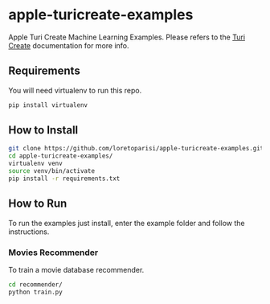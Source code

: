 # apple-turicreate-examples
Apple Turi Create Machine Learning Examples. Please refers to the [Turi Create](https://github.com/apple/turicreate) documentation for more info.

## Requirements
You will need virtualenv to run this repo.
```bash
pip install virtualenv
```

## How to Install
```bash
git clone https://github.com/loretoparisi/apple-turicreate-examples.git
cd apple-turicreate-examples/
virtualenv venv
source venv/bin/activate
pip install -r requirements.txt
```

## How to Run
To run the examples just install, enter the example folder and follow the instructions.

### Movies Recommender
To train a movie database recommender.

```bash
cd recommender/
python train.py
```
